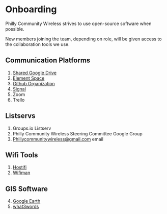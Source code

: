 # Onboarding 

Philly Community Wireless strives to use open-source software when possible. 

New members joining the team, depending on role, will be given access to the collaboration tools we use.

## Communication Platforms

1. [Shared Google Drive](https://drive.google.com)
2. [Element Space](https://element.io/get-started)
3. [Github Organization](https://github.com/phillycommunitywireless)
4. [Signal](https://www.signal.org/)
5. Zoom
6. Trello

## Listservs

1. Groups.io Listserv
2. Philly Community Wireless Steering Committee Google Group
3. Phillycommunitywireless@gmail.com email

## Wifi Tools

1. [Hostifi](https://hostifi.com/)
2. [Wifiman](http://wifiman.com/)

## GIS Software

4. [Google Earth](https://earth.google.com/web/)
5. [what3words](https://what3words.com/clip.apples.leap)
